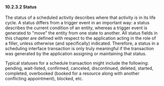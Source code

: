 #### 10.2.3.2 Status

The status of a scheduled activity describes where that activity is in its life cycle. A status differs from a trigger event in an important way: a status describes the current condition of an entity, whereas a trigger event is generated to "move" the entity from one state to another. All status fields in this chapter are defined with respect to the application acting in the role of a filler, unless otherwise (and specifically) indicated. Therefore, a status in a scheduling interface transaction is only truly meaningful if the transaction was generated by the application assigning or maintaining that status.

Typical statuses for a schedule transaction might include the following: pending, wait-listed, confirmed, canceled, discontinued, deleted, started, completed, overbooked (booked for a resource along with another conflicting appointment), blocked, etc.
